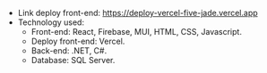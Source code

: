 - Link deploy front-end: https://deploy-vercel-five-jade.vercel.app
- Technology used: 
    + Front-end: React, Firebase, MUI, HTML, CSS, Javascript.
    + Deploy front-end: Vercel.
    + Back-end: .NET, C#.
    + Database: SQL Server.
